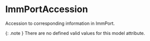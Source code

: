 # ImmPortAccession
Accession to corresponding information in ImmPort.


{: .note }
There are no defined valid values for this model attribute.
